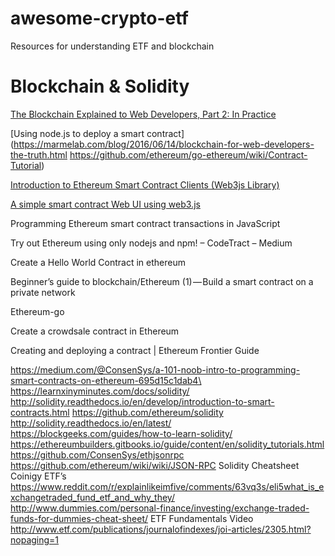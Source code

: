 # awesome-crypto-etf
Resources for understanding ETF and blockchain

# Blockchain & Solidity
[The Blockchain Explained to Web Developers, Part 2: In Practice](https://marmelab.com/blog/2016/04/28/blockchain-for-web-developers-the-theory.html)


[Using node.js to deploy a smart contract](https://marmelab.com/blog/2016/06/14/blockchain-for-web-developers-the-truth.html
https://github.com/ethereum/go-ethereum/wiki/Contract-Tutorial)

[Introduction to Ethereum Smart Contract Clients (Web3js Library)](https://www.blockgeeks.com/ethereum-smart-contract-clients/)

[A simple smart contract Web UI using web3.js](http://hypernephelist.com/2016/06/21/a-simple-smart-contract-ui-web3.html)

Programming Ethereum smart contract transactions in JavaScript

Try out Ethereum using only nodejs and npm! – CodeTract – Medium

Create a Hello World Contract in ethereum

Beginner’s guide to blockchain/Ethereum (1) — Build a smart contract on a private network

Ethereum-go

Create a crowdsale contract in Ethereum

Creating and deploying a contract | Ethereum Frontier Guide

https://medium.com/@ConsenSys/a-101-noob-intro-to-programming-smart-contracts-on-ethereum-695d15c1dab4\
	https://learnxinyminutes.com/docs/solidity/
	http://solidity.readthedocs.io/en/develop/introduction-to-smart-contracts.html
	https://github.com/ethereum/solidity
	http://solidity.readthedocs.io/en/latest/
	https://blockgeeks.com/guides/how-to-learn-solidity/
	https://ethereumbuilders.gitbooks.io/guide/content/en/solidity_tutorials.html
	https://github.com/ConsenSys/ethjsonrpc
	https://github.com/ethereum/wiki/wiki/JSON-RPC
	Solidity Cheatsheet
	Coinigy
ETF’s
https://www.reddit.com/r/explainlikeimfive/comments/63vq3s/eli5what_is_exchangetraded_fund_etf_and_why_they/
http://www.dummies.com/personal-finance/investing/exchange-traded-funds-for-dummies-cheat-sheet/
ETF Fundamentals Video
http://www.etf.com/publications/journalofindexes/joi-articles/2305.html?nopaging=1
